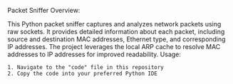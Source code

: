 Packet Sniffer
Overview:

This Python packet sniffer captures and analyzes network packets using raw sockets. It provides detailed information about each packet, including source and destination MAC addresses, Ethernet type, and corresponding IP addresses. The project leverages the local ARP cache to resolve MAC addresses to IP addresses for improved readability.
Usage:

    1. Navigate to the "code" file in this repository
    2. Copy the code into your preferred Python IDE
